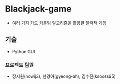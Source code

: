 # Blackjack-game
- 여러 가지 카드 카운팅 알고리즘을 활용한 블랙잭 게임

## 기술
- Python GUI

### 프로젝트 팀원
- 장지원(nowij3), 현경아(gyeong-ah), 김수진(ksooss95)
